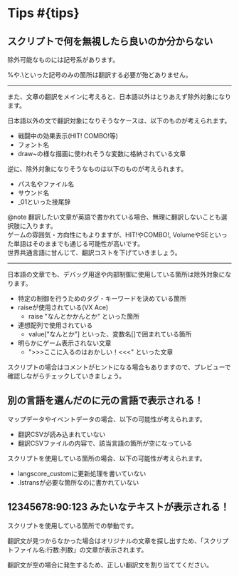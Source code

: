 # Tips #{tips}

## スクリプトで何を無視したら良いのか分からない

除外可能なものには記号系があります。

%や.\といった記号のみの箇所は翻訳する必要が殆どありません。

---

また、文章の翻訳をメインに考えると、日本語以外はとりあえず除外対象になります。

日本語以外の文で翻訳対象になりそうなケースは、以下のものが考えられます。

* 戦闘中の効果表示(HIT! COMBO!等)
* フォント名
* draw~の様な描画に使われそうな変数に格納されている文章

逆に、除外対象になりそうなものは以下のものが考えられます。

* パス名やファイル名
* サウンド名
* _01といった接尾辞

@note 翻訳したい文章が英語で書かれている場合、無理に翻訳しないことも選択肢に入ります。<br>
ゲームの雰囲気・方向性にもよりますが、HIT!やCOMBO!, VolumeやSEといった単語はそのままでも通じる可能性が高いです。<br>
世界共通言語に甘んじて、翻訳コストを下げていきましょう。

---

日本語の文章でも、デバッグ用途や内部制御に使用している箇所は除外対象になります。

* 特定の制御を行うためのタグ・キーワードを決めている箇所
* raiseが使用されている(VX Ace)
  - raise "なんとかかんとか" といった箇所
* 連想配列で使用されている
  - value["なんとか"] といった、変数名[]で囲まれている箇所
* 明らかにゲーム表示されない文章
  - ">>>ここに入るのはおかしい！<<<" といった文章


スクリプトの場合はコメントがヒントになる場合もありますので、プレビューで確認しながらチェックしていきましょう。


## 別の言語を選んだのに元の言語で表示される！

マップデータやイベントデータの場合、以下の可能性が考えられます。

* 翻訳CSVが読み込まれていない
* 翻訳CSVファイルの内容で、該当言語の箇所が空になっている

スクリプトを使用している箇所の場合、以下の可能性が考えられます。

* langscore_customに更新処理を書いていない
* .lstransが必要な箇所なのに書かれていない


## 12345678:90:123 みたいなテキストが表示される！

スクリプトを使用している箇所での挙動です。

翻訳文が見つからなかった場合はオリジナルの文章を探し出すため、「スクリプトファイル名:行数:列数」の文章が表示されます。

翻訳文が空の場合に発生するため、正しい翻訳文を割り当ててください。
